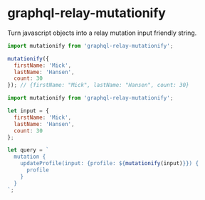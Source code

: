 # graphql-relay-mutationify
Turn javascript objects into a relay mutation input friendly string.

```js
import mutationify from 'graphql-relay-mutationify';

mutationify({
  firstName: 'Mick',
  lastName: 'Hansen',
  count: 30
}); // {firstName: "Mick", lastName: "Hansen", count: 30}
```

```js
import mutationify from 'graphql-relay-mutationify';

let input = {
  firstName: 'Mick',
  lastName: 'Hansen',
  count: 30
};

let query = `
  mutation {
    updateProfile(input: {profile: ${mutationify(input)}}) {
      profile
    }
  }
`;
```
